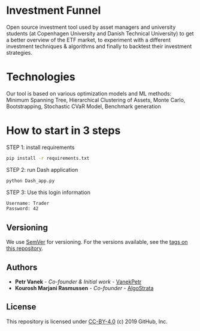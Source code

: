 # Investment Funnel
Open source investment tool used by asset managers and university students (at Copenhagen University and Danish Technical University) 
to get a better overview of the ETF market, to experiment with a different investment techniques & algorithms and finally
to backtest their investment strategies.<br/>

# Technologies
Our tool is based on various optimization models and ML methods:<br/>
Minimum Spanning Tree, Hierarchical Clustering of Assets, Monte Carlo, Bootstrapping, Stochastic CVaR Model, Benchmark generation

# How to start in 3 steps
STEP 1: install requirements
``` bash
pip install -r requirements.txt
```
STEP 2: run Dash application
``` bash
python Dash_app.py 
```
STEP 3: Use this login information
``` bash
Username: Trader
Password: 42
```


## Versioning

We use [SemVer](http://semver.org/) for versioning. For the versions available, see the [tags on this repository](https://github.com/VanekPetr/investment-funnel/tags). 

## Authors

* **Petr Vanek** - *Co-founder & Initial work* - [VanekPetr](https://github.com/VanekPetr)
* **Kourosh Marjani Rasmussen** - *Co-founder* - [AlgoStrata](https://algostrata.com)

## License

This repository is licensed under [CC-BY-4.0](LICENSE) (c) 2019 GitHub, Inc.


